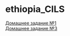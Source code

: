 # ethiopia_CILS
[Домашнее задание №1](dz1/dz1.md)</br>
[Домашнее задание №3](/Homework-html/index.html)
